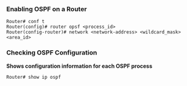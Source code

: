 ### Enabling OSPF on a Router
```
Router# conf t
Router(config)# router opsf <process_id>
Router(config-router)# network <network-address> <wildcard_mask> <area_id>
```

### Checking OSPF Configuration

**Shows configuration information for each OSPF process**
```
Router# show ip ospf
```
